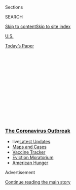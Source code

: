 <div id="app">

<div>

<div>

<div>

<div class="NYTAppHideMasthead css-1q2w90k e1suatyy0">

<div class="section css-ui9rw0 e1suatyy2">

<div class="css-eph4ug er09x8g0">

<div class="css-6n7j50">

</div>

<span class="css-1dv1kvn">Sections</span>

<div class="css-10488qs">

<span class="css-1dv1kvn">SEARCH</span>

</div>

[Skip to content](#site-content)[Skip to site
index](#site-index)

</div>

<div id="masthead-section-label" class="css-1wr3we4 eaxe0e00">

[U.S.](https://www.nytimes3xbfgragh.onion/section/us)

</div>

<div class="css-10698na e1huz5gh0">

</div>

</div>

<div id="masthead-bar-one" class="section hasLinks css-15hmgas e1csuq9d3">

<div class="css-uqyvli e1csuq9d0">

</div>

<div class="css-1uqjmks e1csuq9d1">

</div>

<div class="css-9e9ivx">

[](https://myaccount.nytimes3xbfgragh.onion/auth/login?response_type=cookie&client_id=vi)

</div>

<div class="css-1bvtpon e1csuq9d2">

[Today’s
Paper](https://www.nytimes3xbfgragh.onion/section/todayspaper)

</div>

</div>

</div>

</div>

<div data-aria-hidden="false">

<div id="site-content" data-role="main">

<div>

<div class="css-1aor85t" style="opacity:0.000000001;z-index:-1;visibility:hidden">

<div class="css-1hqnpie">

<div class="css-epjblv">

<span class="css-17xtcya">[U.S.](/section/us)</span><span class="css-x15j1o">|</span><span class="css-fwqvlz">What
We Know About Your Chances of Catching the Virus
Outdoors</span>

</div>

<div class="css-k008qs">

<div class="css-1iwv8en">

<span class="css-18z7m18"></span>

<div>

</div>

</div>

<span class="css-1n6z4y">https://nyti.ms/2WBgO4M</span>

<div class="css-1705lsu">

<div class="css-4xjgmj">

<div class="css-4skfbu" data-role="toolbar" data-aria-label="Social Media Share buttons, Save button, and Comments Panel with current comment count" data-testid="share-tools">

  - 
  - 
  - 
  - 
    
    <div class="css-6n7j50">
    
    </div>

  - 

</div>

</div>

</div>

</div>

</div>

</div>

<div class="css-13pd83m">

<div class="css-l9svim">

### [<span class="css-pa1jbp"><span class="css-1rxm0ex">The Coronavirus</span><span class="css-1rxm0ex"> Outbreak</span></span>](https://www.nytimes3xbfgragh.onion/news-event/coronavirus?name=styln-coronavirus-national&region=TOP_BANNER&block=storyline_menu_recirc&action=click&pgtype=Article&impression_id=1a3fae50-f1bf-11ea-ac7c-bfa2516a0867&variant=undefined)

  - <span class="css-ousu42"><span class="css-12clwdu">live</span>[Latest
    Updates](https://www.nytimes3xbfgragh.onion/2020/09/08/world/covid-19-coronavirus.html?name=styln-coronavirus-national&region=TOP_BANNER&block=storyline_menu_recirc&action=click&pgtype=Article&impression_id=1a3fae51-f1bf-11ea-ac7c-bfa2516a0867&variant=undefined)</span>
  - <span class="css-ousu42">[Maps and
    Cases](https://www.nytimes3xbfgragh.onion/interactive/2020/us/coronavirus-us-cases.html?name=styln-coronavirus-national&region=TOP_BANNER&block=storyline_menu_recirc&action=click&pgtype=Article&impression_id=1a3fae52-f1bf-11ea-ac7c-bfa2516a0867&variant=undefined)</span>
  - <span class="css-ousu42">[Vaccine
    Tracker](https://www.nytimes3xbfgragh.onion/interactive/2020/science/coronavirus-vaccine-tracker.html?name=styln-coronavirus-national&region=TOP_BANNER&block=storyline_menu_recirc&action=click&pgtype=Article&impression_id=1a3fae53-f1bf-11ea-ac7c-bfa2516a0867&variant=undefined)</span>
  - <span class="css-ousu42">[Eviction
    Moratorium](https://www.nytimes3xbfgragh.onion/2020/09/02/your-money/eviction-moratorium-covid.html?name=styln-coronavirus-national&region=TOP_BANNER&block=storyline_menu_recirc&action=click&pgtype=Article&impression_id=1a3fae54-f1bf-11ea-ac7c-bfa2516a0867&variant=undefined)</span>
  - <span class="css-ousu42">[American
    Hunger](https://www.nytimes3xbfgragh.onion/interactive/2020/09/02/magazine/food-insecurity-hunger-us.html?name=styln-coronavirus-national&region=TOP_BANNER&block=storyline_menu_recirc&action=click&pgtype=Article&impression_id=1a3fae55-f1bf-11ea-ac7c-bfa2516a0867&variant=undefined)</span>

</div>

</div>

<div id="top-wrapper" class="css-1sy8kpn">

<div id="top-slug" class="css-l9onyx">

Advertisement

</div>

[Continue reading the main
story](#after-top)

<div class="ad top-wrapper" style="text-align:center;height:100%;display:block;min-height:250px">

<div id="top" class="place-ad" data-position="top" data-size-key="top">

</div>

</div>

<div id="after-top">

</div>

</div>

<div>

<div id="sponsor-wrapper" class="css-1hyfx7x">

<div id="sponsor-slug" class="css-19vbshk">

Supported by

</div>

[Continue reading the main
story](#after-sponsor)

<div id="sponsor" class="ad sponsor-wrapper" style="text-align:center;height:100%;display:block">

</div>

<div id="after-sponsor">

</div>

</div>

<div class="css-186x18t">

</div>

<div class="css-1vkm6nb ehdk2mb0">

# What We Know About Your Chances of Catching the Virus Outdoors

</div>

A stir-crazy nation wonders: Is it safe to stroll on the beach in a
deadly pandemic? How about a picnic in the park? Or coffee with a friend
at an outdoor table? The risk is in the details.

<div class="css-79elbk" data-testid="photoviewer-wrapper">

<div class="css-z3e15g" data-testid="photoviewer-wrapper-hidden">

</div>

<div class="css-1a48zt4 ehw59r15" data-testid="photoviewer-children">

![<span class="css-16f3y1r e13ogyst0" data-aria-hidden="true">New
Yorkers ventured outside in Washington Square Park in Manhattan this
month. Keep your distance, experts say, and wear a mask if you get
closer than six feet to
others.</span><span class="css-cnj6d5 e1z0qqy90" itemprop="copyrightHolder"><span class="css-1ly73wi e1tej78p0">Credit...</span><span><span>Jeenah
Moon for The New York
Times</span></span></span>](https://static01.graylady3jvrrxbe.onion/images/2020/05/15/multimedia/15xp-virus-outdoors-image1/merlin_172525647_226f7542-292f-41ac-bd72-7290eea08d80-articleLarge.jpg?quality=75&auto=webp&disable=upscale)

</div>

</div>

<div class="css-18e8msd">

<div class="css-vp77d3 epjyd6m0">

<div class="css-1baulvz">

By [<span class="css-1baulvz" itemprop="name">Michael
Levenson</span>](https://www.nytimes3xbfgragh.onion/by/michael-levenson),
[<span class="css-1baulvz" itemprop="name">Tara
Parker-Pope</span>](https://www.nytimes3xbfgragh.onion/by/tara-parker-pope)
and [<span class="css-1baulvz last-byline" itemprop="name">James
Gorman</span>](https://www.nytimes3xbfgragh.onion/by/james-gorman)

</div>

</div>

  - 
    
    <div class="css-ld3wwf e16638kd2">
    
    Published May 15, 2020Updated July 3,
    2020
    
    </div>

  - 
    
    <div class="css-4xjgmj">
    
    <div class="css-pvvomx" data-role="toolbar" data-aria-label="Social Media Share buttons, Save button, and Comments Panel with current comment count" data-testid="share-tools">
    
      - 
      - 
      - 
      - 
        
        <div class="css-6n7j50">
        
        </div>
    
      - 
    
    </div>
    
    </div>

</div>

<div class="css-mdjrty">

[Leer en
español](https://www.nytimes3xbfgragh.onion/es/2020/05/19/espanol/coronavirus-que-hacer-afuera.html "Read in Spanish")

</div>

</div>

<div class="section meteredContent css-1r7ky0e" name="articleBody" itemprop="articleBody">

<div class="css-1fanzo5 StoryBodyCompanionColumn">

<div class="css-53u6y8">

The warmer weather across the country calls to mind carefree summers —
picnics in the park, swimming at the beach, fireworks on the Fourth. But
nothing feels carefree now.

Even the simplest outdoor activities seem fraught with a thousand
questions and calculations about the coronavirus pandemic.

Is it safe to meet friends in the park, as long as they stay six feet
away, on the other side of a blanket? What about a burger and beer at an
outdoor restaurant? How risky is a trip to the beach or swimming pool
with the kids?

The good news: Interviews show a growing consensus among experts that,
if Americans are going to leave their homes, it’s safer to be outside
than in the office or the mall. With fresh air and more space between
people, the risk goes down.

</div>

</div>

<div class="css-1fanzo5 StoryBodyCompanionColumn">

<div class="css-53u6y8">

But experts also expressed particular caution about outdoor dining,
using locker rooms at pools and crowds in places like beaches. While
going outside can help people cope with quarantine fatigue, there is a
risk they will lower their guard or meet people who are not being safe.

“I think going outside is important for health,” said Julia L. Marcus,
an epidemiologist and assistant professor at Harvard Medical School. “We
know that being outdoors is lower risk for coronavirus transmission than
being indoors. On a sunny, beautiful weekend, I think going outside is
indicated, but I also think there are things to do to reduce our risk.”

</div>

</div>

<div class="css-79elbk" data-testid="photoviewer-wrapper">

<div class="css-z3e15g" data-testid="photoviewer-wrapper-hidden">

</div>

<div class="css-1a48zt4 ehw59r15" data-testid="photoviewer-children">

![<span class="css-16f3y1r e13ogyst0" data-aria-hidden="true">When
exercising outside, experts say, stay at least six feet apart, and wear
a face covering if distancing is not
possible.</span><span class="css-cnj6d5 e1z0qqy90" itemprop="copyrightHolder"><span class="css-1ly73wi e1tej78p0">Credit...</span><span>Jeenah
Moon for The New York
Times</span></span>](https://static01.graylady3jvrrxbe.onion/images/2020/05/15/multimedia/15xp-virus-outdoors-image2/merlin_172525632_14df6d12-6c52-42bf-b1ad-5ad6bee80b7d-articleLarge.jpg?quality=75&auto=webp&disable=upscale)

</div>

</div>

<div class="css-1fanzo5 StoryBodyCompanionColumn">

<div class="css-53u6y8">

While many treasured outdoor rites of the season have been closed or
canceled, including Disney’s amusement parks, the Coachella festival in
California and [Free Shakespeare in the
Park](https://publictheater.org/programs/shakespeare-in-the-park/) in
New York, governors across the country have been opening golf courses,
[trails](https://www.nytimes3xbfgragh.onion/2020/05/21/us/appalachian-trail-coronavirus.html)and
beaches, hoping to restore some semblance of a normal summer for
restless Americans.

Some parks, including small urban ones like [Ellis
Island](https://www.nps.gov/elis/index.htm) and vast ones like Joshua
Tree National Park, remain closed. But Yellowstone planned to [reopen on
a limited basis in late
May](https://www.nps.gov/yell/learn/news/20015.htm), and the Grand
Canyon reopened its South Rim entrance. In Los Angeles County, beaches
[reopened](https://twitter.com/SupJaniceHahn/status/1259875923785965568?s=20),
but not for sunbathing. Only active pursuits like jogging, swimming and
surfing are allowed.

</div>

</div>

<div class="css-1fanzo5 StoryBodyCompanionColumn">

<div class="css-53u6y8">

Even in the hard-hit New York region, some restrictions will be eased.
Connecticut planned to allow outdoor seating at restaurants and outdoor
exhibits at zoos on May 20. New Jersey, New York, Delaware and
Connecticut will open state beaches on Memorial Day weekend, restricting
them to 50 percent capacity. But New York City’s beaches and pools will
remain
closed.

<div id="NYT_MAIN_CONTENT_1_REGION" class="css-9tf9ac">

<div>

<div id="styln-covid-updates-world" class="section interactive-content interactive-size-medium css-1ftcdic">

<div class="css-17ih8de interactive-body">

<div id="styln-briefing-block" data-asset-id="QXJ0aWNsZTpueXQ6Ly9hcnRpY2xlLzczNDIwODc0LTQ1NGYtNTQ4Ny1hYzExLTM0Mzg2ODUxZDI3ZA==">

<div class="briefing-block-header-section">

# [Latest Updates: The Coronavirus Outbreak](https://www.nytimes3xbfgragh.onion/2020/09/08/world/covid-19-coronavirus.html?action=click&pgtype=Article&state=default&region=MAIN_CONTENT_1&context=storylines_live_updates)

<div class="briefing-block-ts">

Updated 2020-09-08T10:06:50.372Z

</div>

</div>

  - [As senators return to Washington, an impasse over a virus relief
    package
    looms.](https://www.nytimes3xbfgragh.onion/2020/09/08/world/covid-19-coronavirus.html?action=click&pgtype=Article&state=default&region=MAIN_CONTENT_1&context=storylines_live_updates#link-4a77847f)
  - [‘The lockdown killed my father’: Farmer suicides add to India’s
    virus
    misery.](https://www.nytimes3xbfgragh.onion/2020/09/08/world/covid-19-coronavirus.html?action=click&pgtype=Article&state=default&region=MAIN_CONTENT_1&context=storylines_live_updates#link-1c973131)
  - [China’s leader declares success in suppressing the country’s
    outbreak.](https://www.nytimes3xbfgragh.onion/2020/09/08/world/covid-19-coronavirus.html?action=click&pgtype=Article&state=default&region=MAIN_CONTENT_1&context=storylines_live_updates#link-adc17f7)

<div class="briefing-block-footer">

<div class="briefing-block-footer-meta">

[See more
updates](https://www.nytimes3xbfgragh.onion/2020/09/08/world/covid-19-coronavirus.html?action=click&pgtype=Article&state=default&region=MAIN_CONTENT_1&context=storylines_live_updates)

</div>

<div class="briefing-block-briefinglinks">

<span>More live coverage:</span>

</div>

</div>

</div>

</div>

</div>

</div>

</div>

The different approaches have left many Americans bewildered about what
is safe behavior outside. Experts have a simple answer: Practice social
distancing and wear a mask when that is not possible.

Ideally, people should socialize only with people who live in their
homes, they say. If you decide to meet friends, you’re increasing your
risk, but you can take precautions. It’s important to keep gatherings
small. Don’t share food, utensils or beverages; keep your hands clean;
and keep at least six feet from people who don’t live in your
home.

</div>

</div>

<div class="css-79elbk" data-testid="photoviewer-wrapper">

<div class="css-z3e15g" data-testid="photoviewer-wrapper-hidden">

</div>

<div class="css-1a48zt4 ehw59r15" data-testid="photoviewer-children">

<div class="css-1xdhyk6 erfvjey0">

<span class="css-1ly73wi e1tej78p0">Image</span>

<div class="css-zjzyr8">

<div data-testid="lazyimage-container" style="height:244.24444444444447px">

</div>

</div>

</div>

<span class="css-16f3y1r e13ogyst0" data-aria-hidden="true">A park
enforcement patrol officer distributed free masks near Pier 45 at Hudson
River Park in
Manhattan.</span><span class="css-cnj6d5 e1z0qqy90" itemprop="copyrightHolder"><span class="css-1ly73wi e1tej78p0">Credit...</span><span>Jeenah
Moon for The New York Times</span></span>

</div>

</div>

<div class="css-1fanzo5 StoryBodyCompanionColumn">

<div class="css-53u6y8">

“I think outdoors is so much better than indoors in almost all cases,”
said Linsey Marr, an engineering professor and aerosol scientist at
Virginia Tech. “There’s so much dilution that happens outdoors. As long
as you’re staying at least six feet apart, I think the risk is very
low.”

Pandemic life is safer outdoors, in part, because even a light wind will
quickly dilute the virus. If a person nearby is sick, the wind will
scatter the virus, potentially exposing nearby people but in far smaller
quantities, which are less likely to be harmful.

“The virus load is important,” said Eugene Chudnovsky, a physicist at
Lehman College and the City University of New York’s Graduate Center. “A
single virus will not make anyone sick; it will be immediately destroyed
by the immune system. The belief is that one needs a few hundred to a
few thousand of SARS-CoV-2 viruses to overwhelm the immune response.”

</div>

</div>

<div class="css-1fanzo5 StoryBodyCompanionColumn">

<div class="css-53u6y8">

While the risk of outdoor transmission is low, it can happen. In one
study of more than [7,300 cases in
China](https://www.medrxiv.org/content/10.1101/2020.04.04.20053058v1.full.pdf),
just one was connected to outdoor transmission. In that case, a
27-year-old man had a conversation outdoors with a traveler who had just
returned from Wuhan. Seven days later, he had his first symptoms of
Covid-19.

“The risk is lower outdoors, but it’s not zero,” said Shan Soe-Lin, a
lecturer at the Yale Jackson Institute for Global Affairs. “And I think
the risk is higher if you have two people who are stationary next to
each other for a long time, like on a beach blanket, rather than people
who are walking and passing each other.”

<div id="NYT_MAIN_CONTENT_2_REGION" class="css-9tf9ac">

<div>

</div>

</div>

One [recent
study](https://www.nytimes3xbfgragh.onion/2020/05/14/health/coronavirus-infections.html)
found that just talking can launch thousands of droplets that can remain
suspended in the air for eight to 14 minutes. But the risk of inhaling
those droplets is lower
outdoors.

</div>

</div>

<div class="css-79elbk" data-testid="photoviewer-wrapper">

<div class="css-z3e15g" data-testid="photoviewer-wrapper-hidden">

</div>

<div class="css-1a48zt4 ehw59r15" data-testid="photoviewer-children">

<div class="css-1xdhyk6 erfvjey0">

<span class="css-1ly73wi e1tej78p0">Image</span>

<div class="css-zjzyr8">

<div data-testid="lazyimage-container" style="height:257.77777777777777px">

</div>

</div>

</div>

<span class="css-16f3y1r e13ogyst0" data-aria-hidden="true">Social
distancing in parks should be the norm, experts say. Stay with people
from your own household if you can, and keep gatherings small. Don’t
share
food.</span><span class="css-cnj6d5 e1z0qqy90" itemprop="copyrightHolder"><span class="css-1ly73wi e1tej78p0">Credit...</span><span>Jeenah
Moon for The New York Times</span></span>

</div>

</div>

<div class="css-1fanzo5 StoryBodyCompanionColumn">

<div class="css-53u6y8">

For many Americans who have spent anxious months at home, wide-open
parks and trails feel like the safest options these days.

Kate Wathall, a Los Angeles television producer and reporter, went for
her first hike in weeks, one day after local trails reopened. She drove
an hour to Trail Canyon Falls in Tujunga, avoiding more popular trails
in the city.

“It was like being back to normal life,” she said. “Obviously, it’s not.
But it’s a day where I forgot what was going on.”

</div>

</div>

<div class="css-1fanzo5 StoryBodyCompanionColumn">

<div class="css-53u6y8">

In Memorial Park in Maplewood, N.J.,<span class="css-8l6xbc evw5hdy0">
</span>Gabriella Gabriel, 22, was exercising with her friend Candace
Brodie, also 22, on mats a few feet apart on the grass.

“People are spread out and there’s no way for someone to be right on top
of me,” Ms. Gabriel said. “But in a pool or beach, everyone is so
condensed — too close for comfort.”

Experts agreed that the risk of swimming in pools, lakes or the ocean is
not from the water, but from exposure to people in and near the
water.

<div id="NYT_MAIN_CONTENT_3_REGION" class="css-9tf9ac">

<div>

<div id="styln-prism-freeform-1594220623585" class="section interactive-content interactive-size-medium css-1ftcdic">

<div class="css-17ih8de interactive-body">

<div id="prism-freeform-block-62914" class="css-19mumt8" data-role="complementary" data-storyline="The Coronavirus Outbreak" data-truncated="true" tabindex="0">

<div class="css-a8d9oz">

<div class="css-eb027h">

[](https://www.nytimes3xbfgragh.onion/news-event/coronavirus?action=click&pgtype=Article&state=default&region=MAIN_CONTENT_3&context=storylines_faq)

### The Coronavirus Outbreak ›

#### Frequently Asked Questions

Updated September 4, 2020

  - #### What are the symptoms of coronavirus?
    
      - In the beginning, the coronavirus [seemed like it was primarily
        a respiratory
        illness](https://www.nytimes3xbfgragh.onion/article/coronavirus-facts-history.html?action=click&pgtype=Article&state=default&region=MAIN_CONTENT_3&context=storylines_faq#link-6817bab5) —
        many patients had fever and chills, were weak and tired, and
        coughed a lot, though some people don’t show many symptoms at
        all. Those who seemed sickest had pneumonia or acute respiratory
        distress syndrome and received supplemental oxygen. By now,
        doctors have identified many more symptoms and syndromes. In
        April, [the C.D.C. added to the list of early
        signs](https://www.nytimes3xbfgragh.onion/2020/04/27/health/coronavirus-symptoms-cdc.html?action=click&pgtype=Article&state=default&region=MAIN_CONTENT_3&context=storylines_faq) sore
        throat, fever, chills and muscle aches. Gastrointestinal upset,
        such as diarrhea and nausea, has also been observed. Another
        telltale sign of infection may be a sudden, profound diminution
        of one’s [sense of smell and
        taste.](https://www.nytimes3xbfgragh.onion/2020/03/22/health/coronavirus-symptoms-smell-taste.html?action=click&pgtype=Article&state=default&region=MAIN_CONTENT_3&context=storylines_faq) Teenagers
        and young adults in some cases have developed painful red and
        purple lesions on their fingers and toes — nicknamed “Covid toe”
        — but few other serious symptoms.

  - #### Why is it safer to spend time together outside?
    
      - [Outdoor
        gatherings](https://www.nytimes3xbfgragh.onion/2020/05/15/us/coronavirus-what-to-do-outside.html?action=click&pgtype=Article&state=default&region=MAIN_CONTENT_3&context=storylines_faq) lower
        risk because wind disperses viral droplets, and sunlight can
        kill some of the virus. Open spaces prevent the virus from
        building up in concentrated amounts and being inhaled, which can
        happen when infected people exhale in a confined space for long
        stretches of time, said Dr. Julian W. Tang, a virologist at the
        University of Leicester.

  - #### Why does standing six feet away from others help?
    
      - The coronavirus spreads primarily through droplets from your
        mouth and nose, especially when you cough or sneeze. The C.D.C.,
        one of the organizations using that measure, [bases its
        recommendation of six
        feet](https://www.nytimes3xbfgragh.onion/2020/04/14/health/coronavirus-six-feet.html?action=click&pgtype=Article&state=default&region=MAIN_CONTENT_3&context=storylines_faq) on
        the idea that most large droplets that people expel when they
        cough or sneeze will fall to the ground within six feet. But six
        feet has never been a magic number that guarantees complete
        protection. Sneezes, for instance, can launch droplets a lot
        farther than six feet, [according to a recent
        study](https://jamanetwork.com/journals/jama/fullarticle/2763852).
        It's a rule of thumb: You should be safest standing six feet
        apart outside, especially when it's windy. But keep a mask on at
        all times, even when you think you’re far enough apart.

  - #### I have antibodies. Am I now immune?
    
      - As of right now,[ that seems likely, for at least several
        months.](https://www.nytimes3xbfgragh.onion/2020/07/22/health/covid-antibodies-herd-immunity.html?action=click&pgtype=Article&state=default&region=MAIN_CONTENT_3&context=storylines_faq) There
        have been frightening accounts of people suffering what seems to
        be a second bout of Covid-19. But experts say these patients may
        have a drawn-out course of infection, with the virus taking a
        slow toll weeks to months after initial exposure. People
        infected with the coronavirus typically
        [produce](https://www.nature.com/articles/s41586-020-2456-9) immune
        molecules called antibodies, which are [protective proteins made
        in response to an
        infection](https://www.nytimes3xbfgragh.onion/2020/05/07/health/coronavirus-antibody-prevalence.html?action=click&pgtype=Article&state=default&region=MAIN_CONTENT_3&context=storylines_faq)[.
        These antibodies
        may](https://www.nytimes3xbfgragh.onion/2020/05/07/health/coronavirus-antibody-prevalence.html?action=click&pgtype=Article&state=default&region=MAIN_CONTENT_3&context=storylines_faq) last
        in the body [only two to three
        months](https://www.nature.com/articles/s41591-020-0965-6),
        which may seem worrisome, but that’s perfectly normal after an
        acute infection subsides, said Dr. Michael Mina, an immunologist
        at Harvard University. It may be possible to get the coronavirus
        again, but it’s highly unlikely that it would be possible in a
        short window of time from initial infection or make people
        sicker the second time.

  - #### What are my rights if I am worried about going back to work?
    
      - Employers have to provide [a safe
        workplace](https://www.osha.gov/SLTC/covid-19/standards.html) with
        policies that protect everyone equally. [And if one of your
        co-workers tests positive for the coronavirus, the
        C.D.C.](https://www.nytimes3xbfgragh.onion/article/coronavirus-money-unemployment.html?action=click&pgtype=Article&state=default&region=MAIN_CONTENT_3&context=storylines_faq) has
        said that [employers should tell their
        employees](https://www.cdc.gov/coronavirus/2019-ncov/community/guidance-business-response.html) --
        without giving you the sick employee’s name -- that they may
        have been exposed to the
virus.

<div id="styln-survey-component-62914" class="styln-survey-component" data-surveyname="faq" data-surveystoryline="coronavirus">

</div>

</div>

<div class="css-6mllg9">

</div>

<div class="css-pmm6ed">

<span class="css-5gimkt"></span>

</div>

</div>

</div>

</div>

</div>

</div>

</div>

Although scientists don’t have data on the novel coronavirus
specifically, other coronaviruses are not stable in water and are very
sensitive to chlorine, said Angela Rasmussen, a virologist at the
Columbia University Mailman School of Public Health.

“In my opinion, pool water, fresh water in a lake or river, or seawater
exposure would be extremely low transmission risk even without dilution
(which would reduce risk further),” Dr. Rasmussen said in an email.
“Probably the biggest risk for summer water recreation is crowds — a
crowded pool locker room, dock or beach, especially if coupled with
limited physical distancing or prolonged proximity to others. The most
concentrated sources of virus in such an environment will be the people
hanging out at the pool, not the pool itself.”

Experts say that a person walking, jogging or cycling too close for a
few seconds is not a big worry. But they recommend joggers wear a mask
or some other form of face covering if they’re going to come close to
other people. If someone sets up a picnic blanket within your six-foot
perimeter and plans to stay a while, that’s a bigger concern. Try to
avoid a confrontation. That only increases your risk of exposure. Such
conflicts could spike as more people head outside.

“If someone is too close to you and not wearing a mask and you don’t
feel safe, instead of yelling at them, just say, ‘I need some space,
please,’” Dr. Marcus said.

</div>

</div>

<div class="css-1fanzo5 StoryBodyCompanionColumn">

<div class="css-53u6y8">

For families with small children, navigating the outdoors can produce a
special anxiety.

Ms. Gabriel said her brother, who is 6, had wanted to go to the
playground, but her mother wouldn’t allow it. She worries about the
virus lingering on slides and swings and about a mysterious
[inflammatory
syndrome](https://www.nytimes3xbfgragh.onion/2020/05/13/health/coronavirus-children-kawasaki-pmis.html)
linked to the virus that has been sickening and killing some children.

“It’s hard for a child to understand,” Ms. Gabriel said. “At least we
can stay six feet apart. You can’t tell a little kid
that.”

</div>

</div>

<div class="css-79elbk" data-testid="photoviewer-wrapper">

<div class="css-z3e15g" data-testid="photoviewer-wrapper-hidden">

</div>

<div class="css-1a48zt4 ehw59r15" data-testid="photoviewer-children">

<div class="css-1xdhyk6 erfvjey0">

<span class="css-1ly73wi e1tej78p0">Image</span>

<div class="css-zjzyr8">

<div data-testid="lazyimage-container" style="height:268.0888888888889px">

</div>

</div>

</div>

<span class="css-16f3y1r e13ogyst0" data-aria-hidden="true">Navigating
protective precautions with children is challenging and playgrounds are
still disputed
terrain.</span><span class="css-cnj6d5 e1z0qqy90" itemprop="copyrightHolder"><span class="css-1ly73wi e1tej78p0">Credit...</span><span>Jeenah
Moon for The New York Times</span></span>

</div>

</div>

<div class="css-1fanzo5 StoryBodyCompanionColumn">

<div class="css-53u6y8">

One challenge in dense cities is finding six feet to call your own on a
running path or in a bicycle lane. An open-air cafe may seem safe, until
people start walking by on the sidewalk without masks.

Some cities, including New York, Boston, Minneapolis and Oakland, have
[closed
streets](https://www.nytimes3xbfgragh.onion/2020/04/11/us/coronavirus-street-closures.html)
to traffic, giving people room to spread out. Others have extended
sidewalks to make more space for pedestrians and outdoor seating.

Even outside, there is a risk of contracting the virus by touching a
contaminated surface — a restaurant menu, park bench or lawn chair — and
then touching your face. Studies have shown the [virus can last three
days on hard
surfaces](https://www.nytimes3xbfgragh.onion/2020/03/17/health/coronavirus-surfaces-aerosols.html)
like steel and plastic and about 24 hours on cardboard under laboratory
conditions. The virus is also more stable in heat and humidity than many
other viruses are.

According to Dr. Chudnovsky, a sunny day is better than a cloudy day,
because there’s more sunlight to kill the virus and more wind to dilute
it*.* If you want to take extreme precautions, position yourself upwind
from other people. “This may be especially important at the beach, where
people tend to spend a long time at one localized place,” he said.

</div>

</div>

<div class="css-1fanzo5 StoryBodyCompanionColumn">

<div class="css-53u6y8">

Experts said that although outdoor restaurant patrons can’t wear masks
while eating, servers should. The main risk of exposure is if the guests
within a few feet at the table aren’t from your household. Sitting and
talking for extended periods of time as well as sharing food and common
serving utensils are also potential sources of exposure if one of the
guests is infected and doesn’t know
it.

</div>

</div>

<div class="css-79elbk" data-testid="photoviewer-wrapper">

<div class="css-z3e15g" data-testid="photoviewer-wrapper-hidden">

</div>

<div class="css-1a48zt4 ehw59r15" data-testid="photoviewer-children">

<div class="css-1xdhyk6 erfvjey0">

<span class="css-1ly73wi e1tej78p0">Image</span>

<div class="css-zjzyr8">

<div data-testid="lazyimage-container" style="height:257.77777777777777px">

</div>

</div>

</div>

<span class="css-16f3y1r e13ogyst0" data-aria-hidden="true">Cocktail
hour has been moved outdoors — mixed with masks and social
distancing.</span><span class="css-cnj6d5 e1z0qqy90" itemprop="copyrightHolder"><span class="css-1ly73wi e1tej78p0">Credit...</span><span>Jeenah
Moon for The New York Times</span></span>

</div>

</div>

<div class="css-1fanzo5 StoryBodyCompanionColumn">

<div class="css-53u6y8">

Another worry: Because it can take two weeks for symptoms to appear
after a person is infected, there is no way to know if you’re going to
the beach or the park in the midst of an invisible local outbreak,
experts said. It’s yet another reason to take precautions.

“If we now go back to the old normal and don’t follow the social
distancing strategy anymore, it’s like a ticking time bomb,” said Peter
Jüni, an epidemiologist at the University of Toronto and St. Michael’s
Hospital. “You never know where it blows up and when.”

</div>

</div>

<div>

</div>

</div>

<div>

</div>

<div>

</div>

<div>

</div>

<div>

<div id="bottom-wrapper" class="css-1ede5it">

<div id="bottom-slug" class="css-l9onyx">

Advertisement

</div>

[Continue reading the main
story](#after-bottom)

<div id="bottom" class="ad bottom-wrapper" style="text-align:center;height:100%;display:block;min-height:90px">

</div>

<div id="after-bottom">

</div>

</div>

</div>

</div>

</div>

## Site Index

<div>

</div>

## Site Information Navigation

  - [© <span>2020</span> <span>The New York Times
    Company</span>](https://help.nytimes3xbfgragh.onion/hc/en-us/articles/115014792127-Copyright-notice)

<!-- end list -->

  - [NYTCo](https://www.nytco.com/)
  - [Contact
    Us](https://help.nytimes3xbfgragh.onion/hc/en-us/articles/115015385887-Contact-Us)
  - [Work with us](https://www.nytco.com/careers/)
  - [Advertise](https://nytmediakit.com/)
  - [T Brand Studio](http://www.tbrandstudio.com/)
  - [Your Ad
    Choices](https://www.nytimes3xbfgragh.onion/privacy/cookie-policy#how-do-i-manage-trackers)
  - [Privacy](https://www.nytimes3xbfgragh.onion/privacy)
  - [Terms of
    Service](https://help.nytimes3xbfgragh.onion/hc/en-us/articles/115014893428-Terms-of-service)
  - [Terms of
    Sale](https://help.nytimes3xbfgragh.onion/hc/en-us/articles/115014893968-Terms-of-sale)
  - [Site
    Map](https://spiderbites.nytimes3xbfgragh.onion)
  - [Help](https://help.nytimes3xbfgragh.onion/hc/en-us)
  - [Subscriptions](https://www.nytimes3xbfgragh.onion/subscription?campaignId=37WXW)

</div>

</div>

</div>

</div>
